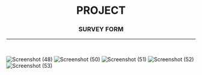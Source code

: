 <h1 align="center">PROJECT</h1>
<h3 align="center">SURVEY FORM</h3>
<hr>
<br>

![Screenshot (48)](https://user-images.githubusercontent.com/98550817/175782439-eb94c3dc-9b6f-40a9-8e6b-c136895e1014.png)
![Screenshot (50)](https://user-images.githubusercontent.com/98550817/175782448-c7c9e7aa-faba-44c6-b2af-ab99383f94ae.png)
![Screenshot (51)](https://user-images.githubusercontent.com/98550817/175782451-5ec24ef8-5621-4911-8432-2e9bd48a7cf1.png)
![Screenshot (52)](https://user-images.githubusercontent.com/98550817/175782453-9ac51d00-5e99-44e8-a8b9-0997363e8de1.png)
![Screenshot (53)](https://user-images.githubusercontent.com/98550817/175782455-30b9fc7e-b3b5-41fa-a62c-ce438ca94487.png)
